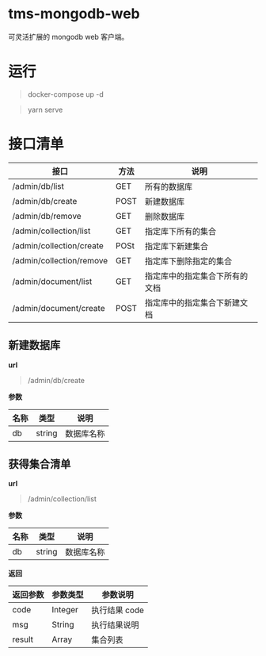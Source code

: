 # tms-mongodb-web

可灵活扩展的 mongodb web 客户端。

# 运行

> docker-compose up -d

> yarn serve

# 接口清单

| 接口                     | 方法 | 说明                           |
| ------------------------ | ---- | ------------------------------ |
| /admin/db/list           | GET  | 所有的数据库                   |
| /admin/db/create         | POST | 新建数据库                     |
| /admin/db/remove         | GET  | 删除数据库                     |
| /admin/collection/list   | GET  | 指定库下所有的集合             |
| /admin/collection/create | POSt | 指定库下新建集合               |
| /admin/collection/remove | GET  | 指定库下删除指定的集合         |
| /admin/document/list     | GET  | 指定库中的指定集合下所有的文档 |
| /admin/document/create   | POST | 指定库中的指定集合下新建文档   |

## 新建数据库

**url**

> /admin/db/create

**参数**

| 名称 | 类型   | 说明       |
| ---- | ------ | ---------- |
| db   | string | 数据库名称 |

## 获得集合清单

**url**

> /admin/collection/list

**参数**

| 名称 | 类型   | 说明       |
| ---- | ------ | ---------- |
| db   | string | 数据库名称 |

**返回**

| 返回参数 | 参数类型 | 参数说明      |
| -------- | -------- | ------------- |
| code     | Integer  | 执行结果 code |
| msg      | String   | 执行结果说明  |
| result   | Array    | 集合列表      |
